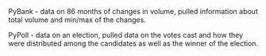 PyBank - data on 86 months of changes in volume, pulled information about total volume and min/max of the changes.

PyPoll - data on an election, pulled data on the votes cast and how they were distributed among the candidates as well as the winner of the election.
